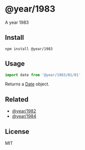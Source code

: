 # @year/1983

A year 1983

## Install

~~~
npm install @year/1983
~~~

## Usage

~~~js
import date from '@year/1983/01/01'
~~~

Returns a [Date](https://developer.mozilla.org/en-US/docs/Web/JavaScript/Reference/Global_Objects/Date) object.

## Related

* [@year/1982](https://github.com/antonmedv/year/tree/master/packages/1982)
* [@year/1984](https://github.com/antonmedv/year/tree/master/packages/1984)

## License

MIT
